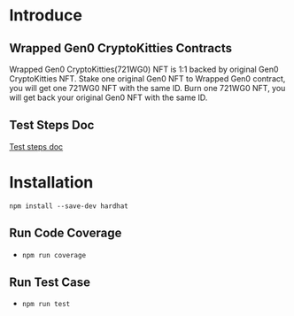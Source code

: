 # Introduce 
## Wrapped Gen0 CryptoKitties Contracts

Wrapped Gen0 CryptoKitties(721WG0) NFT is 1:1 backed by original Gen0 CryptoKitties NFT. Stake one original Gen0 NFT to Wrapped Gen0 contract, you will get one 721WG0 NFT with the same ID. Burn one 721WG0 NFT, you will get back your original Gen0 NFT with the same ID.

## Test Steps Doc
[Test steps doc](https://www.first721.com/page/en/wrapped-gen0/the-test-steps-of-wrapped-gen0)

# Installation
```npm install --save-dev hardhat```

## Run Code Coverage 
- `npm run coverage`

## Run Test Case
- `npm run test`
